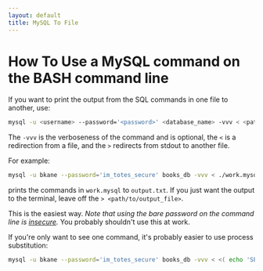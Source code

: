 ```yaml
---
layout: default
title: MySQL To File
---
```


# How To Use a MySQL command on the BASH command line

If you want to print the output from the SQL commands in one file to another, use:

```bash
mysql -u <username> --password='<password>' <database_name> -vvv < <path/to/file_with_commands> > <path/to/output_file>
```

The `-vvv` is the verboseness of the command and is optional,
the `<` is a redirection from a file, and the `>` redirects from stdout to another file.

For example:

```bash
mysql -u bkane --password='im_totes_secure' books_db -vvv < ./work.mysql > ./output.txt
```

prints the commands in `work.mysql` to `output.txt`. If you just want the output to the terminal, leave off the `> <path/to/output_file>`.


This is the easiest way. *Note that using the bare password on the command line is
[insecure](http://unix.stackexchange.com/questions/78734/why-shouldnt-someone-use-passwords-in-the-command-line).*
You probably shouldn't use this at work.

If you're only want to see one command, it's probably easier to use process substitution:

```bash
mysql -u bkane --password='im_totes_secure' books_db -vvv < <( echo 'SELECT * FROM books') > ./output.txt
```
